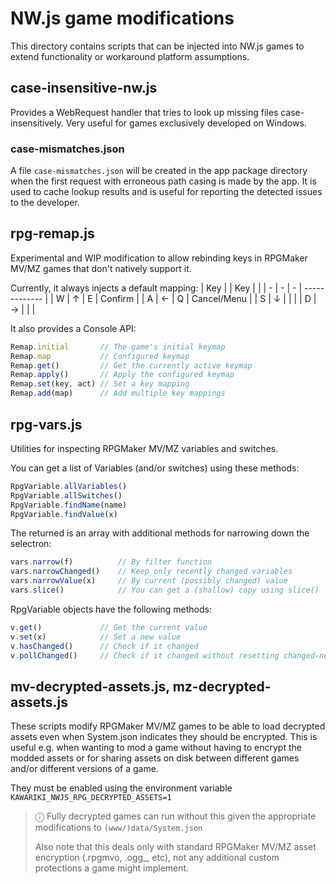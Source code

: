 NW.js game modifications
========================

This directory contains scripts that can be injected into NW.js games to extend functionality or workaround platform assumptions.


case-insensitive-nw.js
----------------------

Provides a WebRequest handler that tries to look up missing files case-insensitively. Very useful for games exclusively developed on Windows.

### case-mismatches.json

A file `case-mismatches.json` will be created in the app package directory when the first request with erroneous path casing is made by the app. It is used to cache lookup results and is useful for reporting the detected issues to the developer.


rpg-remap.js
------------

Experimental and WIP modification to allow rebinding keys in RPGMaker MV/MZ games that don't natively support it.

Currently, it always injects a default mapping:
| Key | | Key |             |
| - | - | - | ------------- |
| W | ↑ | E | Confirm       |
| A | ← | Q | Cancel/Menu   |
| S | ↓ |   |               |
| D | → |   |               |

It also provides a Console API:
```js
Remap.initial       // The game's initial keymap
Remap.map           // Configured keymap
Remap.get()         // Get the currently active keymap
Remap.apply()       // Apply the configured keymap
Remap.set(key, act) // Set a key mapping
Remap.add(map)      // Add multiple key mappings
```


rpg-vars.js
-----------

Utilities for inspecting RPGMaker MV/MZ variables and switches.

You can get a list of Variables (and/or switches) using these methods:
```js
RpgVariable.allVariables()
RpgVariable.allSwitches()
RpgVariable.findName(name)
RpgVariable.findValue(x)
```

The returned is an array with additional methods for narrowing down the selectron:
```js
vars.narrow(f)          // By filter function
vars.narrowChanged()    // Keep only recently changed variables
vars.narrowValue(x)     // By current (possibly changed) value
vars.slice()            // You can get a (shallow) copy using slice()
```

RpgVariable objects have the following methods:
```js
v.get()             // Get the current value
v.set(x)            // Set a new value
v.hasChanged()      // Check if it changed
v.pollChanged()     // Check if it changed without resetting changed-ness
```


mv-decrypted-assets.js, mz-decrypted-assets.js
----------------------------------------------

These scripts modify RPGMaker MV/MZ games to be able to load decrypted assets even when System.json indicates they should be encrypted.
This is useful e.g. when wanting to mod a game without having to encrypt the modded assets or for sharing assets on disk between different games and/or different versions of a game.

They must be enabled using the environment variable `KAWARIKI_NWJS_RPG_DECRYPTED_ASSETS=1`

> ⓘ Fully decrypted games can run without this given the appropriate modifications to `(www/)data/System.json`
>
> Also note that this deals only with standard RPGMaker MV/MZ asset encryption (.rpgmvo, .ogg_, etc), not any additional custom protections a game might implement.
